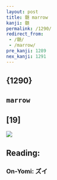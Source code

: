 ```yaml
---
layout: post
title: 髄 marrow
kanji: 髄
permalink: /1290/
redirect_from:
 - /髄/
 - /marrow/
pre_kanji: 1289
nex_kanji: 1291
---
```


## {1290}

## `marrow`

## [19]

<div class="stroke"><img src="E9AB84.png" /></div>

## Reading:

### On-Yomi: ズイ
